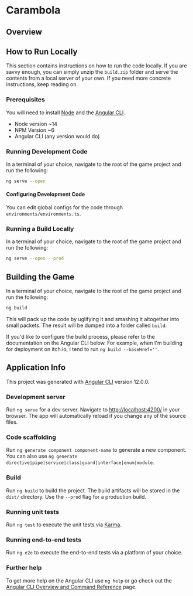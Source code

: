 # Carambola

## Overview

## How to Run Locally
This section contains instructions on how to run the code locally. If you are savvy enough, you can simply unzip the `build.zip` folder and serve the contents from a local server of your own. If you need more concrete instructions, keep reading on.

### Prerequisites
You will need to install [Node](https://nodejs.org/download/release/v14.21.1/) and the [Angular CLI](https://angular.io/guide/setup-local).

* Node version ~14
* NPM Version ~6
* Angular CLI (any version would do)

### Running Development Code
In a terminal of your choice, navigate to the root of the game project and run the following:

```bash
ng serve --open
```

#### Configuring Development Code
You can edit global configs for the code through `environments/environments.ts`. 


### Running a Build Locally
In a terminal of your choice, navigate to the root of the game project and run the following: 

```bash
ng serve --open --prod
```

## Building the Game
In a terminal of your choice, navigate to the root of the game project and run the following: 

```bash
ng build
```

This will pack up the code by uglifying it and smashing it altogether into small packets. The result will be dumped into a folder called `build`.

If you'd like to configure the build process, please refer to the documentation on the Angular CLI below. For example, when I'm building for deployment on itch.io, I tend to run `ng build --baseHref=''`.

## Application Info

This project was generated with [Angular CLI](https://github.com/angular/angular-cli) version 12.0.0.

### Development server

Run `ng serve` for a dev server. Navigate to [http://localhost:4200/](http://localhost:4200/) in your browser. The app will automatically reload if you change any of the source files.

### Code scaffolding

Run `ng generate component component-name` to generate a new component. You can also use `ng generate directive|pipe|service|class|guard|interface|enum|module`.

### Build

Run `ng build` to build the project. The build artifacts will be stored in the `dist/` directory. Use the `--prod` flag for a production build.

### Running unit tests

Run `ng test` to execute the unit tests via [Karma](https://karma-runner.github.io).

### Running end-to-end tests

Run `ng e2e` to execute the end-to-end tests via a platform of your choice.

### Further help

To get more help on the Angular CLI use `ng help` or go check out the [Angular CLI Overview and Command Reference](https://angular.io/cli) page.
